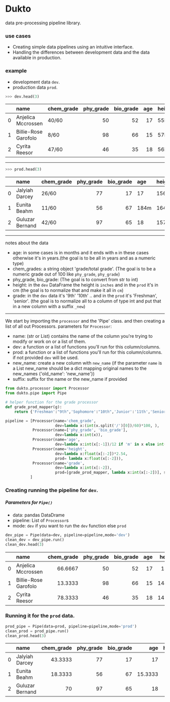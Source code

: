 # Dukto
data pre-processing pipeline library.


### use cases 
* Creating simple data pipelines using an intuitive interface.
* Handling the differences  between development data and the data available in production.  


### example
- development data `dev`. 
- production data `prod`. 

```python
>>> dev.head(3)
```

|    | name                 | chem_grade   |   phy_grade |   bio_grade |   age | height   | grade   |
|---:|:---------------------|:-------------|------------:|------------:|------:|:---------|:--------|
|  0 | Anjelica Mccrossen   | 40/60        |          50 |          52 |    17 | 55in     | 9th     |
|  1 | Billie-Rose Garofolo | 8/60         |          98 |          66 |    15 | 57in     | 9th     |
|  2 | Cyrita Reesor        | 47/60        |          46 |          35 |    18 | 56in     | 9th     |

----
```python
>>> prod.head(3)
```

|    | name            | chem_grade   |   phy_grade |   bio_grade | age   | height   | grade    |
|---:|:----------------|:-------------|------------:|------------:|:------|:---------|:---------|
|  0 | Jalyiah Darcey  | 26/60        |          77 |          17 | 17    | 156cm    | Freshman |
|  1 | Eunita Beahm    | 11/60        |          56 |          67 | 184m  | 164cm    | Freshman |
|  2 | Guluzar Bernand | 42/60        |          97 |          65 | 18    | 157cm    | Freshman |

---

notes about the data
- age: in some cases is in months and it ends with `m` in these cases otherwise it's in years.(the goal is to be all in years and as a numeric type)
- chem_grades: a string object 'grade/total grade'. (The goal is to be a numeric grade out of 100 like `phy_grade`, `phy_grade`) 
- phy_grade, bio_grade: (The goal is to convert from str to int) 
- height: in the `dev` DataFrame the height is `inches` and in the `prod` it's in cm (the goal is to normalize that and make it all in `cm`)
- grade: in the `dev` data it's '9th' '10th' .. and in the `prod` it's 'Freshman', 'senior'. (the goal is to normalize all to a column of type int and put that in a new column with a suffix `_new`)

---

We start by importing the `processor` and the 'Pipe' class.
and then creating a list of all out Processors.
parameters for `Processor`:
	
- name: (str or List) contains the name of the column you're trying to modify or work on or a list of them.
- dev: a function or a list of functions you'll run for this column/columns.
- prod: a function or a list of functions you'll run for this column/columns. if not provided `dev` will be used.
- new_name: create a new column with `new_name` (if the parameter `name` is a List new_name should be a dict mapping original names to the new_names {'old_name': 'new_name'}) 
- suffix: suffix for the name or the new_name if provided
	
	

 
```python
from dukto.processor import Processor
from dukto.pipe import Pipe

# helper function for the grade processor
def grade_prod_mapper(g):
    return {'Freshman':"9th",'Sophomore':"10th",'Junior':'11th','Senior':"12th"}[g]

pipeline = [Processor(name='chem_grade', 
                      dev=lambda x:(int(x.split('/')[0])/60)*100, ),
            Processor(name=['phy_grade', 'bio_grade'], 
                      dev=lambda x:int(x)),
            Processor(name='age', 
                      dev=lambda x:int(x[:-1])/12 if 'm' in x else int(x)),
            Processor(name='height', 
                      dev=lambda x:float(x[:-2])*2.54, 
                      prod= lambda x:float(x[:-2])),
            Processor(name='grade', 
                      dev=lambda x:int(x[:-2]),
                      prod=[grade_prod_mapper, lambda x:int(x[:-2])], suffix='_new')
           ]
```

### Creating running the pipeline for `dev`.


##### Parameters for `Pipe()`
- data: pandas DataDrame
- pipeline: List of `Processor`s
- mode: `dev` if you want to run the `dev` function else `prod`
```python
dev_pipe = Pipe(data=dev, pipeline=pipeline,mode='dev')
clean_dev = dev_pipe.run()
clean_dev.head(3)
```
|    | name                 |   chem_grade |   phy_grade |   bio_grade |   age |   height | grade   |   grade_new |
|---:|:---------------------|-------------:|------------:|------------:|------:|---------:|:--------|------------:|
|  0 | Anjelica Mccrossen   |      66.6667 |          50 |          52 |    17 |   139.7  | 9th     |           9 |
|  1 | Billie-Rose Garofolo |      13.3333 |          98 |          66 |    15 |   144.78 | 9th     |           9 |
|  2 | Cyrita Reesor        |      78.3333 |          46 |          35 |    18 |   142.24 | 9th     |           9 |

### Running it for the `prod` data.

```python
prod_pipe = Pipe(data=prod, pipeline=pipeline,mode='prod')
clean_prod = prod_pipe.run()
clean_prod.head(3)
```


|    | name            |   chem_grade |   phy_grade |   bio_grade |     age |   height | grade    |   grade_new |
|---:|:----------------|-------------:|------------:|------------:|--------:|---------:|:---------|------------:|
|  0 | Jalyiah Darcey  |      43.3333 |          77 |          17 | 17      |      156 | Freshman |           9 |
|  1 | Eunita Beahm    |      18.3333 |          56 |          67 | 15.3333 |      164 | Freshman |           9 |
|  2 | Guluzar Bernand |      70      |          97 |          65 | 18      |      157 | Freshman |           9 |



